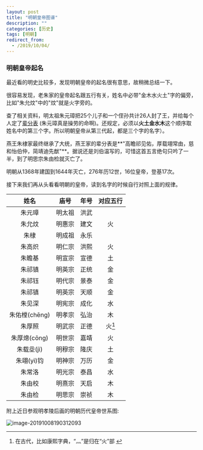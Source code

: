 ```yaml
---
layout: post
title: "明朝皇帝图谱"
description: ""
categories: [历史]
tags: [明朝]
redirect_from:
  - /2019/10/04/
---
```



### 明朝皇帝起名 

   最近看的明史比较多，发现明朝皇帝的起名很有意思，故稍微总结一下。

   很容易发现，老朱家的皇帝起名跟五行有关，姓名中必带"金木水火土"字的偏旁，比如"朱允炆"中的"炆"就是火字旁的。

   查了相关资料，明太祖朱元璋把25个儿子和一个侄孙共计26人封了王，并给每个人定了[辈分表](https://blog.csdn.net/cnham/article/details/5586889) (朱元璋真是操劳的命啊)。还规定，必须以**火土金水木**这个顺序取姓名中的第三个字。所以明朝皇帝从第三代起，都是三个字的名字）。

   燕王朱棣家最终继承了大统，燕王家的辈分表是**"高瞻祁见佑，厚载翊常由，慈和怡伯仲，简靖迪先猷"**。据说还是刘伯温写的，可惜这首五言绝句只吟了一半，到了明思宗朱由检就灭亡了。

明朝从1368年建国到1644年灭亡，276年历12世，16位皇帝，登基17次。

接下来我们再从头看看明朝的皇帝，读到名字的时候自行对照上面的规律。





| 姓名 | 庙号 | 年号 | 对应五行 |
|:-------:|:--------:|:-------:|:-------:|
| 朱元璋 | 明太祖 | 洪武 |  |
| 朱允炆 | 明惠宗 | 建文 | 火 |
| 朱棣 | 明成祖 | 永乐 |  |
| 朱高炽 | 明仁宗 | 洪熙 | 火 |
| 朱瞻基 | 明宣宗 | 宣德 | 土 |
| 朱祁镇 | 明英宗 | 正统 | 金 |
| 朱祁钰 | 明代宗 | 景泰 | 金 |
| 朱祁镇 | 明英宗 | 天顺 | 金 |
| 朱见深 | 明宪宗 | 成化 | 水 |
| 朱佑樘(chēng) | 明孝宗 | 弘治 | 木 |
| 朱厚照 | 明武宗 | 正德 | 火[^1] |
| 朱厚熜(cōng) | 明世宗 | 嘉靖 | 火 |
| 朱载坖(jì) | 明穆宗 | 隆庆 | 土 |
| 朱翊(yì)钧 | 明神宗 | 万历 | 金 |
| 朱常洛 | 明光宗 | 泰昌 | 水 |
| 朱由校 | 明熹宗 | 天启 | 木 |
| 朱由检 | 明思宗 | 崇祯 | 木 |

附上近日参观明孝陵后画的明朝历代皇帝世系图:

![image-20191008190312093](http://mittapei.cn/assets/images/WechatIMG938.jpeg)



[^1]: 在古代，比如康熙字典，“灬”是归在“火”部 